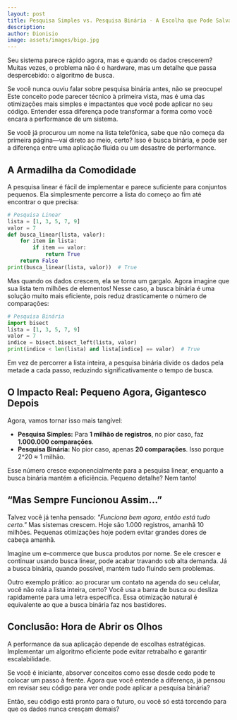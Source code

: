 ```yaml
---
layout: post
title: Pesquisa Simples vs. Pesquisa Binária - A Escolha que Pode Salvar seu Código
description: 
author: Dionisio
image: assets/images/bigo.jpg
---
```

Seu sistema parece rápido agora, mas e quando os dados crescerem? Muitas vezes, o problema não é o hardware, mas um detalhe que passa despercebido: o algoritmo de busca. 

Se você nunca ouviu falar sobre pesquisa binária antes, não se preocupe! Este conceito pode parecer técnico à primeira vista, mas é uma das otimizações mais simples e impactantes que você pode aplicar no seu código. Entender essa diferença pode transformar a forma como você encara a performance de um sistema.

Se você já procurou um nome na lista telefônica, sabe que não começa da primeira página—vai direto ao meio, certo? Isso é busca binária, e pode ser a diferença entre uma aplicação fluida ou um desastre de performance.

## A Armadilha da Comodidade

A pesquisa linear é fácil de implementar e parece suficiente para conjuntos pequenos. Ela simplesmente percorre a lista do começo ao fim até encontrar o que precisa:

```python
# Pesquisa Linear
lista = [1, 3, 5, 7, 9]
valor = 7
def busca_linear(lista, valor):
    for item in lista:
        if item == valor:
            return True
    return False
print(busca_linear(lista, valor))  # True
```

Mas quando os dados crescem, ela se torna um gargalo. Agora imagine que sua lista tem milhões de elementos! Nesse caso, a busca binária é uma solução muito mais eficiente, pois reduz drasticamente o número de comparações:

```python
# Pesquisa Binária
import bisect
lista = [1, 3, 5, 7, 9]
valor = 7
indice = bisect.bisect_left(lista, valor)
print(indice < len(lista) and lista[indice] == valor)  # True
```

Em vez de percorrer a lista inteira, a pesquisa binária divide os dados pela metade a cada passo, reduzindo significativamente o tempo de busca.

## O Impacto Real: Pequeno Agora, Gigantesco Depois

Agora, vamos tornar isso mais tangível:

- **Pesquisa Simples:** Para **1 milhão de registros**, no pior caso, faz **1.000.000 comparações**.
- **Pesquisa Binária:** No pior caso, apenas **20 comparações**. Isso porque 2^20 ≈ 1 milhão.

Esse número cresce exponencialmente para a pesquisa linear, enquanto a busca binária mantém a eficiência. Pequeno detalhe? Nem tanto!

## “Mas Sempre Funcionou Assim…”

Talvez você já tenha pensado: *"Funciona bem agora, então está tudo certo."* Mas sistemas crescem. Hoje são 1.000 registros, amanhã 10 milhões. Pequenas otimizações hoje podem evitar grandes dores de cabeça amanhã.

Imagine um e-commerce que busca produtos por nome. Se ele crescer e continuar usando busca linear, pode acabar travando sob alta demanda. Já a busca binária, quando possível, mantém tudo fluindo sem problemas.

Outro exemplo prático: ao procurar um contato na agenda do seu celular, você não rola a lista inteira, certo? Você usa a barra de busca ou desliza rapidamente para uma letra específica. Essa otimização natural é equivalente ao que a busca binária faz nos bastidores.

## Conclusão: Hora de Abrir os Olhos

A performance da sua aplicação depende de escolhas estratégicas. Implementar um algoritmo eficiente pode evitar retrabalho e garantir escalabilidade.

Se você é iniciante, absorver conceitos como esse desde cedo pode te colocar um passo à frente. Agora que você entende a diferença, já pensou em revisar seu código para ver onde pode aplicar a pesquisa binária?

Então, seu código está pronto para o futuro, ou você só está torcendo para que os dados nunca cresçam demais?

